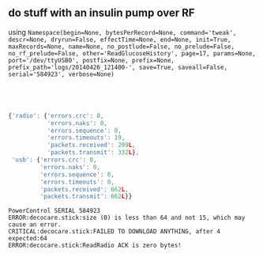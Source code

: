 ## do stuff with an insulin pump over RF
using ` Namespace(begin=None, bytesPerRecord=None, command='tweak', descr=None, dryrun=False, effectTime=None, end=None, init=True, maxRecords=None, name=None, no_postlude=False, no_prelude=False, no_rf_prelude=False, other='ReadGlucoseHistory', page=17, params=None, port='/dev/ttyUSB0', postfix=None, prefix=None, prefix_path='logs/20140426_121400-', save=True, saveall=False, serial='584923', verbose=None) `
```
```
```
```
```
```
```
```
```javascript
{'radio': {'errors.crc': 0,
           'errors.naks': 0,
           'errors.sequence': 0,
           'errors.timeouts': 19,
           'packets.received': 299L,
           'packets.transmit': 332L},
 'usb': {'errors.crc': 0,
         'errors.naks': 0,
         'errors.sequence': 0,
         'errors.timeouts': 0,
         'packets.received': 662L,
         'packets.transmit': 662L}}
```
```
PowerControl SERIAL 584923
ERROR:decocare.stick:size (0) is less than 64 and not 15, which may cause an error.
CRITICAL:decocare.stick:FAILED TO DOWNLOAD ANYTHING, after 4  expected:64
ERROR:decocare.stick:ReadRadio ACK is zero bytes!
